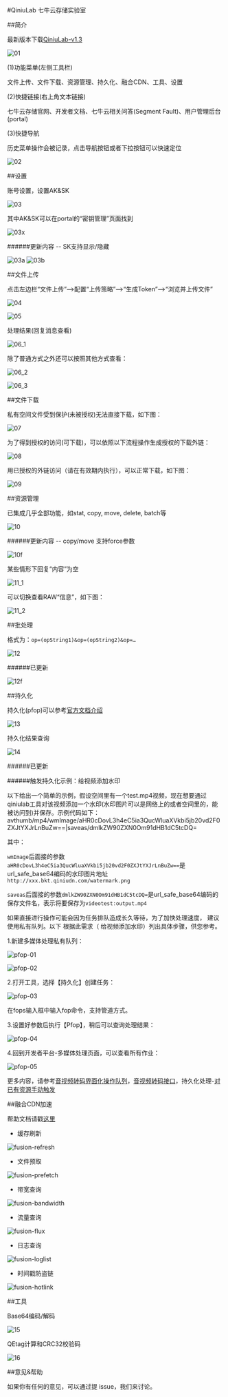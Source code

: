 #QiniuLab 七牛云存储实验室

##简介

最新版本下载[QiniuLab-v1.3](http://devtools.qiniu.com/QiniuLab-v1.3.zip)

![01](docs/imgs/fusion-00.png)

(1)功能菜单(左侧工具栏)

文件上传、文件下载、资源管理、持久化、融合CDN、工具、设置

(2)快捷链接(右上角文本链接)

七牛云存储官网、开发者文档、七牛云相关问答(Segment Fault)、用户管理后台(portal)

(3)快捷导航

历史菜单操作会被记录，点击导航按钮或者下拉按钮可以快速定位

![02](docs/imgs/02.png)

##设置

账号设置，设置AK&SK

![03](docs/imgs/03.png)

其中AK&SK可以在portal的“密钥管理”页面找到

![03x](docs/imgs/03x.png)

######更新内容 -- SK支持显示/隐藏

![03a](docs/imgs/03a.png)
![03b](docs/imgs/03b.png)

##文件上传

点击左边栏“文件上传”-->配置“上传策略”-->“生成Token”-->“浏览并上传文件”

![04](docs/imgs/04.png)

![05](docs/imgs/05.png)

处理结果(回复消息查看)

![06_1](docs/imgs/06_1.png)

除了普通方式之外还可以按照其他方式查看：

![06_2](docs/imgs/06_2.png)

![06_3](docs/imgs/06_3.png)

##文件下载

私有空间文件受到保护(未被授权)无法直接下载，如下图：

![07](docs/imgs/07.png)

为了得到授权的访问(可下载)，可以依照以下流程操作生成授权的下载外链：

![08](docs/imgs/08.png)

用已授权的外链访问（请在有效期内执行），可以正常下载，如下图：

![09](docs/imgs/09.png)

##资源管理

已集成几乎全部功能，如stat, copy, move, delete, batch等

![10](docs/imgs/10.png)

######更新内容 -- copy/move 支持force参数

![10f](docs/imgs/10f.png)

某些情形下回复“内容”为空

![11_1](docs/imgs/11_1.png)

可以切换查看RAW“信息”，如下图：

![11_2](docs/imgs/11_2.png)

##批处理

格式为：`op=(opString1)&op=(opString2)&op=…`

![12](docs/imgs/12.png)

######已更新

![12f](docs/imgs/12f.png)

##持久化

持久化(pfop)可以参考[官方文档介绍](http://developer.qiniu.com/article/index.html#fop-official)

![13](docs/imgs/13.png)

持久化结果查询

![14](docs/imgs/14.png)

######已更新

######触发持久化示例：给视频添加水印

以下给出一个简单的示例，假设空间里有一个test.mp4视频，现在想要通过qiniulab工具对该视频添加一个水印(水印图片可以是网络上的或者空间里的，能被访问到)并保存。示例代码如下：
	avthumb/mp4/wmImage/aHR0cDovL3h4eC5ia3QucWluaXVkbi5jb20vd2F0ZXJtYXJrLnBuZw==|saveas/dmlkZW90ZXN0Om91dHB1dC5tcDQ=

其中：

`wmImage`后面接的参数`aHR0cDovL3h4eC5ia3QucWluaXVkbi5jb20vd2F0ZXJtYXJrLnBuZw==`是url_safe_base64编码的水印图片地址`http://xxx.bkt.qiniudn.com/watermark.png`

`saveas`后面接的参数`dmlkZW90ZXN0Om91dHB1dC5tcDQ=`是url_safe_base64编码的保存文件名，表示将要保存为`videotest:output.mp4`

如果直接进行操作可能会因为任务排队造成长久等待，为了加快处理速度， 建议使用私有队列。以下
根据此需求（ 给视频添加水印）列出具体步骤，供您参考。

1.新建多媒体处理私有队列：

![pfop-01](docs/imgs/pfop-01.png)

![pfop-02](docs/imgs/pfop-02.png)

2.打开工具，选择【持久化】创建任务：

![pfop-03](docs/imgs/pfop-03.png)

在fops输入框中输入fop命令，支持管道方式。

3.设置好参数后执行【Pfop】，稍后可以查询处理结果：

![pfop-04](docs/imgs/pfop-04.png)

4.回到开发者平台-多媒体处理页面，可以查看所有作业：

![pfop-05](docs/imgs/pfop-05.png)

更多内容，请参考[音视频转码界面化操作队列](https://qiniu.kf5.com/hc/kb/article/147363/)，[音视频转码接口](http://developer.qiniu.com/code/v6/api/dora-api/av/#avthumb)，持久化处理-[对已有资源手动触发](http://developer.qiniu.com/article/developer/persistent-fop.html#pfop-existing-resource)

##融合CDN加速

帮助文档请戳[这里](http://developer.qiniu.com/article/index.html#fusion-api-handbook)

* 缓存刷新

![fusion-refresh](docs/imgs/fusion-refresh.png)

* 文件预取

![fusion-prefetch](docs/imgs/fusion-prefetch.png)

* 带宽查询

![fusion-bandwidth](docs/imgs/fusion-bandwidth.png)

* 流量查询

![fusion-flux](docs/imgs/fusion-flux.png)

* 日志查询

![fusion-loglist](docs/imgs/fusion-loglist.png)

* 时间戳防盗链

![fusion-hotlink](docs/imgs/fusion-hotlink.png)


##工具

Base64编码/解码

![15](docs/imgs/15.png)

QEtag计算和CRC32校验码

![16](docs/imgs/16.png)

##意见&帮助

如果你有任何的意见，可以通过提 issue，我们来讨论。

